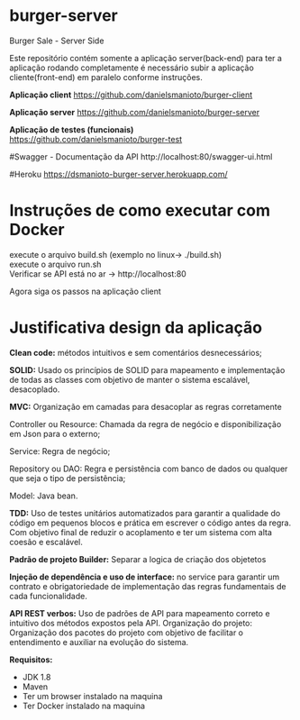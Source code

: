 # burger-server
Burger Sale - Server Side

Este repositório contém somente a aplicação server(back-end) 
para ter a aplicação rodando completamente é necessário subir a aplicação cliente(front-end) em paralelo conforme instruções. 

<b>Aplicação client</b>
https://github.com/danielsmanioto/burger-client

<b>Aplicação server</b> 
https://github.com/danielsmanioto/burger-server

<b>Aplicação de testes (funcionais) </b> 
https://github.com/danielsmanioto/burger-test

#Swagger - Documentação da API
http://localhost:80/swagger-ui.html

#Heroku
https://dsmanioto-burger-server.herokuapp.com/

# Instruções de como executar com Docker
execute o arquivo build.sh (exemplo no linux-> ./build.sh) <br>
execute o arquivo run.sh <br>
Verificar se API está no ar -> http://localhost:80

Agora siga os passos na aplicação client

# Justificativa design da aplicação
<p>
	<b>Clean code:</b>​ métodos intuitivos e sem comentários desnecessários;
</p>
<p>
	<b>SOLID:​</b> Usado os princípios de SOLID para mapeamento e implementação de todas as classes
	com objetivo de manter o sistema escalável, desacoplado.
</p>
<p>
	<b>MVC:</b>​ Organização em camadas para desacoplar as regras corretamente
	<p>Controller ou Resource: Chamada da regra de negócio e disponibilização em Json para
	o externo;</p>
	<p>Service: Regra de negócio;</p>
	<p>Repository ou DAO: Regra e persistência com banco de dados ou qualquer que seja o
	tipo de persistência;</p>
	<p>Model: Java bean.</p>
</p>
<p>
	<b>TDD:</b>​ Uso de testes unitários automatizados para garantir a qualidade do código em pequenos
	blocos e prática em escrever o código antes da regra. Com objetivo final de reduzir o
	acoplamento e ter um sistema com alta coesão e escalável.
</p>
<p>
    <b>Padrão de projeto Builder:</b> Separar a logica de criação dos objetetos​
</p>
<p>
	<b>Injeção de dependência e uso de interface:​</b> no service para garantir um contrato e
	obrigatoriedade de implementação das regras fundamentais de cada funcionalidade.
<p/>
<p> <b>API REST verbos:</b> ​Uso de padrões de API para mapeamento correto e intuitivo dos métodos
	expostos pela API.
	Organização do projeto: ​Organização dos pacotes do projeto com objetivo de facilitar o
	entendimento e auxiliar na evolução do sistema.
</p>

<b>Requisitos:</b>
<ul>
  <li>JDK 1.8</li>
  <li>Maven</li>
  <li>Ter um browser instalado na maquina
  <li>Ter Docker instalado na maquina
</ul>


